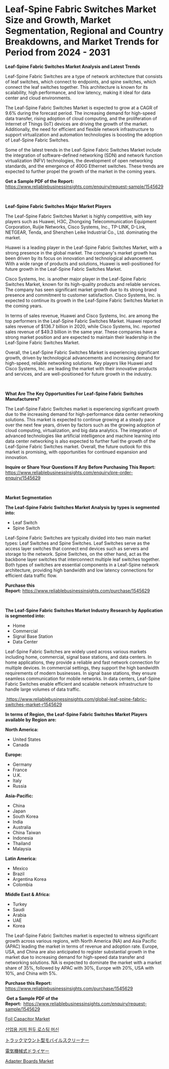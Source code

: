 <p><h1>Leaf-Spine Fabric Switches Market Size and Growth, Market Segmentation, Regional and Country Breakdowns, and Market Trends for Period from 2024 -  2031</h1></p><p><strong>Leaf-Spine Fabric Switches Market Analysis and Latest Trends</strong></p>
<p><p>Leaf-Spine Fabric Switches are a type of network architecture that consists of leaf switches, which connect to endpoints, and spine switches, which connect the leaf switches together. This architecture is known for its scalability, high performance, and low latency, making it ideal for data center and cloud environments.</p><p>The Leaf-Spine Fabric Switches Market is expected to grow at a CAGR of 9.6% during the forecast period. The increasing demand for high-speed data transfer, rising adoption of cloud computing, and the proliferation of Internet of Things (IoT) devices are driving the growth of the market. Additionally, the need for efficient and flexible network infrastructure to support virtualization and automation technologies is boosting the adoption of Leaf-Spine Fabric Switches.</p><p>Some of the latest trends in the Leaf-Spine Fabric Switches Market include the integration of software-defined networking (SDN) and network function virtualization (NFV) technologies, the development of open networking standards, and the emergence of 400G Ethernet switches. These trends are expected to further propel the growth of the market in the coming years.</p></p>
<p><strong>Get a Sample PDF of the Report:&nbsp;</strong> <a href="https://www.reliablebusinessinsights.com/enquiry/request-sample/1545629">https://www.reliablebusinessinsights.com/enquiry/request-sample/1545629</a></p>
<p>&nbsp;</p>
<p><strong>Leaf-Spine Fabric Switches Major Market Players</strong></p>
<p><p>The Leaf-Spine Fabric Switches Market is highly competitive, with key players such as Huawei, H3C, Zhongxing Telecommunication Equipment Corporation, Ruijie Networks, Cisco Systems, Inc., TP-LINK, D-Link, NETGEAR, Tenda, and Shenzhen Leike Industrial Co., Ltd. dominating the market.</p><p>Huawei is a leading player in the Leaf-Spine Fabric Switches Market, with a strong presence in the global market. The company's market growth has been driven by its focus on innovation and technological advancement. With a wide range of products and solutions, Huawei is well-positioned for future growth in the Leaf-Spine Fabric Switches Market.</p><p>Cisco Systems, Inc. is another major player in the Leaf-Spine Fabric Switches Market, known for its high-quality products and reliable services. The company has seen significant market growth due to its strong brand presence and commitment to customer satisfaction. Cisco Systems, Inc. is expected to continue its growth in the Leaf-Spine Fabric Switches Market in the coming years.</p><p>In terms of sales revenue, Huawei and Cisco Systems, Inc. are among the top performers in the Leaf-Spine Fabric Switches Market. Huawei reported sales revenue of $136.7 billion in 2020, while Cisco Systems, Inc. reported sales revenue of $49.3 billion in the same year. These companies have a strong market position and are expected to maintain their leadership in the Leaf-Spine Fabric Switches Market.</p><p>Overall, the Leaf-Spine Fabric Switches Market is experiencing significant growth, driven by technological advancements and increasing demand for high-speed, reliable networking solutions. Key players like Huawei and Cisco Systems, Inc. are leading the market with their innovative products and services, and are well-positioned for future growth in the industry.</p></p>
<p>&nbsp;</p>
<p><strong>What Are The Key Opportunities For Leaf-Spine Fabric Switches Manufacturers?</strong></p>
<p><p>The Leaf-Spine Fabric Switches market is experiencing significant growth due to the increasing demand for high-performance data center networking solutions. This market is expected to continue growing at a steady pace over the next few years, driven by factors such as the growing adoption of cloud computing, virtualization, and big data analytics. The integration of advanced technologies like artificial intelligence and machine learning into data center networking is also expected to further fuel the growth of the Leaf-Spine Fabric Switches market. Overall, the future outlook for this market is promising, with opportunities for continued expansion and innovation.</p></p>
<p><strong>Inquire or Share Your Questions If Any Before Purchasing This Report:</strong> <a href="https://www.reliablebusinessinsights.com/enquiry/pre-order-enquiry/1545629">https://www.reliablebusinessinsights.com/enquiry/pre-order-enquiry/1545629</a></p>
<p>&nbsp;</p>
<p><strong>Market Segmentation</strong></p>
<p><strong>The Leaf-Spine Fabric Switches Market Analysis by types is segmented into:</strong></p>
<p><ul><li>Leaf Switch</li><li>Spine Switch</li></ul></p>
<p><p>Leaf-Spine Fabric Switches are typically divided into two main market types: Leaf Switches and Spine Switches. Leaf Switches serve as the access layer switches that connect end devices such as servers and storage to the network. Spine Switches, on the other hand, act as the backbone layer switches that interconnect multiple leaf switches together. Both types of switches are essential components in a Leaf-Spine network architecture, providing high bandwidth and low latency connections for efficient data traffic flow.</p></p>
<p><strong>Purchase this Report:&nbsp;</strong><a href="https://www.reliablebusinessinsights.com/purchase/1545629">https://www.reliablebusinessinsights.com/purchase/1545629</a></p>
<p>&nbsp;</p>
<p><strong>The Leaf-Spine Fabric Switches Market Industry Research by Application is segmented into:</strong></p>
<p><ul><li>Home</li><li>Commercial</li><li>Signal Base Station</li><li>Data Center</li></ul></p>
<p><p>Leaf-Spine Fabric Switches are widely used across various markets including home, commercial, signal base stations, and data centers. In home applications, they provide a reliable and fast network connection for multiple devices. In commercial settings, they support the high bandwidth requirements of modern businesses. In signal base stations, they ensure seamless communication for mobile networks. In data centers, Leaf-Spine Fabric Switches enable efficient and scalable network infrastructure to handle large volumes of data traffic.</p></p>
<p><a href="https://www.reliablebusinessinsights.com/global-leaf-spine-fabric-switches-market-r1545629">&nbsp;https://www.reliablebusinessinsights.com/global-leaf-spine-fabric-switches-market-r1545629</a></p>
<p><strong>In terms of Region, the Leaf-Spine Fabric Switches Market Players available by Region are:</strong></p>
<p>
    <p> <strong> North America: </strong>
        <ul>
            <li>United States</li>
            <li>Canada</li>
        </ul>
        </p> 
    <p> <strong> Europe: </strong>
        <ul>
            <li>Germany</li>
            <li>France</li>
            <li>U.K.</li>
            <li>Italy</li>
            <li>Russia</li>
        </ul>
        </p> 
    <p> <strong> Asia-Pacific: </strong>
        <ul>
            <li>China</li>
            <li>Japan</li>
            <li>South Korea</li>
            <li>India</li>
            <li>Australia</li>
            <li>China Taiwan</li>
            <li>Indonesia</li>
            <li>Thailand</li>
            <li>Malaysia</li>
        </ul>
        </p> 
    <p> <strong> Latin America: </strong>
        <ul>
            <li>Mexico</li>
            <li>Brazil</li>
            <li>Argentina Korea</li>
            <li>Colombia</li>
        </ul>
        </p> 
    <p> <strong> Middle East & Africa: </strong>
        <ul>
            <li>Turkey</li>
            <li>Saudi</li>
            <li>Arabia</li>
            <li>UAE</li>
            <li>Korea</li>
        </ul>
    </p>
    </p>
<p><p>The Leaf-Spine Fabric Switches market is expected to witness significant growth across various regions, with North America (NA) and Asia Pacific (APAC) leading the market in terms of revenue and adoption rate. Europe, USA, and China are also anticipated to register substantial growth in the market due to increasing demand for high-speed data transfer and networking solutions. NA is expected to dominate the market with a market share of 35%, followed by APAC with 30%, Europe with 20%, USA with 10%, and China with 5%.</p></p>
<p><strong>Purchase this Report: </strong><a href="https://www.reliablebusinessinsights.com/purchase/1545629">https://www.reliablebusinessinsights.com/purchase/1545629</a></p>
<p>&nbsp;<strong>Get a Sample PDF of the Report:&nbsp;&nbsp;</strong><a href="https://www.reliablebusinessinsights.com/enquiry/request-sample/1545629">https://www.reliablebusinessinsights.com/enquiry/request-sample/1545629</a></p>
<p><strong></strong></p>
<p><p><a href="https://github.com/gracielawharr/Market-Research-Report-List-1/blob/main/foil-capacitor-market.md">Foil Capacitor Market</a></p><p><a href="https://medium.com/@adrainratke34/%EA%B8%80%EB%A1%9C%EB%B2%8C-%EC%82%B0%EC%97%85%EC%9A%A9-%EC%BB%A4%ED%94%BC-%EC%9B%90%EB%91%90-%EB%A1%9C%EC%8A%A4%ED%8C%85-%EB%A8%B8%EC%8B%A0-%EC%8B%9C%EC%9E%A5%EC%9D%98-%ED%8F%AC%EA%B4%84%EC%A0%81%EC%9D%B8-%EB%B6%84%EC%84%9D-%EC%84%B1%EC%9E%A5-%ED%8A%B8%EB%A0%8C%EB%93%9C-%EB%B0%8F-%EC%8B%9C%EC%9E%A5-%EC%A0%84%EB%A7%9D-2024-2031-4cb146a5f40c">산업용 커피 원두 로스팅 머신</a></p><p><a href="https://github.com/decker5351/Market-Research-Report-List-1/blob/main/3195013148124.md">トラックマウント型モバイルスクリーナー</a></p><p><a href="https://medium.com/@lewisbechtelar1964/%E3%82%B0%E3%83%AD%E3%83%BC%E3%83%90%E3%83%AB%E9%9B%BB%E6%A9%9F%E5%BC%8F%E4%B9%BE%E7%87%A5%E6%A9%9F%E7%94%A3%E6%A5%AD-%E7%A8%AE%E9%A1%9E-%E7%94%A8%E9%80%94-%E5%B8%82%E5%A0%B4%E3%83%97%E3%83%AC%E3%83%BC%E3%83%A4%E3%83%BC-%E5%9C%B0%E5%9F%9F%E5%88%A5%E6%88%90%E9%95%B7%E5%88%86%E6%9E%90-%E3%81%8A%E3%82%88%E3%81%B3%E5%B0%86%E6%9D%A5%E3%81%AE%E3%82%B7%E3%83%8A%E3%83%AA%E3%82%AA-2024%E5%B9%B4-2031%E5%B9%B4-3f614dcfdba1">電気機械式ドライヤー</a></p><p><a href="https://github.com/edytherolanlouisejk1miz0wig/Market-Research-Report-List-3/blob/main/adapter-boards-market.md">Adapter Boards Market</a></p></p>